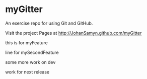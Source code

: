 myGitter
========

An exercise repo for using Git and GitHub.

Visit the project Pages at http://JohanSamyn.github.com/myGitter

this is for myFeature

line for mySecondFeature

some more work on dev

work for next release
